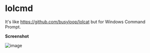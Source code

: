 # lolcmd
It's like https://github.com/busyloop/lolcat but for Windows Command Prompt.

**Screenshot**

![image](https://user-images.githubusercontent.com/574729/27524591-45e317b4-5a04-11e7-82c6-1bf95a2e06d5.png)
